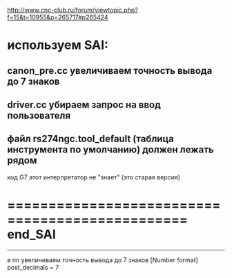 
http://www.cnc-club.ru/forum/viewtopic.php?f=15&t=10955&p=265717#p265424







используем SAI:
=========================================
canon_pre.cc
увеличиваем точность  вывода до 7 знаков
---------------------------------------------
driver.cc
убираем запрос на ввод пользователя
------------------------
файл rs274ngc.tool_default (таблица  инструмента по умолчанию) должен лежать рядом
------------------------------------
код G7 этот интерпретатор не "знает" (это старая версия)

================================================
end_SAI
==============================================
-------------------------------------------------
в пп увеличиваем точность  вывода до 7 знаков
[Number format]
post_decimals = 7
